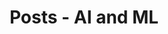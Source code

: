 ---
layout: category
taxonomy: artifical-inteligence
entries_layout: grid
title: Posts - AI and ML
permalink: /artifical-inteligence/
header:
  overlay_image: /assets/images/ai-img-2.jpg
---